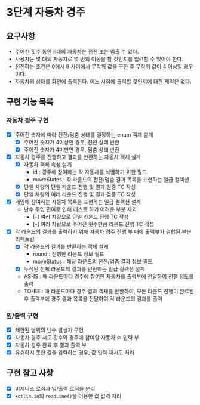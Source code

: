 3단계 자동차 경주
===

## 요구사항
* 주어진 횟수 동안 n대의 자동차는 전진 또는 멈출 수 있다.
* 사용자는 몇 대의 자동차로 몇 번의 이동을 할 것인지를 입력할 수 있어야 한다.
* 전진하는 조건은 0에서 9 사이에서 무작위 값을 구한 후 무작위 값이 4 이상일 경우이다.
* 자동차의 상태를 화면에 출력한다. 어느 시점에 출력할 것인지에 대한 제약은 없다.

## 구현 기능 목록
### 자동차 경주 구현
* [x] 주어진 숫자에 따라 전진/멈춤 상태를 결정하는 enum 객체 설계
  * [x] 주어진 숫자가 4이상인 경우, 전진 상태 반환
  * [x] 주어진 숫자가 4미만인 경우, 멈춤 상태 반환
* [x] 자동차 경주를 진행하고 결과를 반환하는 자동차 객체 설계
  * [x] 자동차 객체 속성 설계
    * id : 경주에 참여하는 각 자동차를 식별하기 위한 필드
    * moveStates : 각 라운드의 전진/멈춤 결과 목록을 표현하는 일급 컬렉션
  * [x] 단일 차량의 단일 라운드 진행 및 결과 검증 TC 작성
  * [x] 단일 차량의 여러 라운드 진행 및 결과 검증 TC 작성
* [x] 게임에 참여하는 자동차 목록을 표현하는 일급 컬렉션 설계
  * 난수 주입 관여로 인해 테스트 하기 어려운 부분 제외
    * [-] 여러 차량으로 단일 라운드 진행 TC 작성
    * [-] 여러 차량으로 주어진 횟수만큼 라운드 진행 TC 작성
* [x] 각 라운드의 결과를 출력하기 위해 자동차 경주 진행 부 내에 출력부가 결합된 부분 리펙토링
  - [x] 각 라운드의 결과를 반환하는 객체 설게
    - round : 진행한 라운드 정보 필드
    - moveStatus : 해당 라운드의 전진/멈춤 결과 정보 필드
  - [x] 누적된 전체 라운드의 결과를 반환하는 일급 컬렉션 설계
  - AS-IS : 매 라운드마다 경주에 참여한 자동차를 출력부에 전달하여 진행 정도를 출력
  - TO-BE : 매 라운드마다 경주 결과 객체를 반환하여, 모든 라운드 진행이 완료된 후 출력부에 경주 결과 목록을 전달하여 각 라운드의 결과를 출력

### 입/출력 구현
* [x] 제한된 범위의 난수 발생기 구현
* [x] 자동차 경주 시도 횟수와 경주에 참여할 자동차 수 입력 부
* [x] 자동차 경주 완료 후 결과 출력 부
* [x] 유효하지 못한 값을 입력하는 경우, 값 입력 재시도 처리

## 구현 참고 사항
* [x] 비지니스 로직과 입/출력 로직을 분리
* [x] `kotlin.io`의 `readLine()`을 이용한 값 입력 처리
